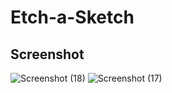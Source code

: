 # Etch-a-Sketch

## Screenshot
![Screenshot (18)](https://github.com/user-attachments/assets/5ce301cb-6864-4ead-abfd-03e5c31b1f5c)
![Screenshot (17)](https://github.com/user-attachments/assets/ec303e33-8f4c-4dbd-b0fc-5a149288b946)
